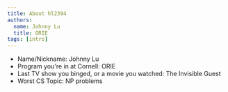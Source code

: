 ```yaml
---
title: About hl2394
authors:
  name: Johnny Lu
  title: ORIE
tags: [intro]
---
```


- Name/Nickname: Johnny Lu
- Program you're in at Cornell: ORIE
- Last TV show you binged, or a movie you watched: The Invisible Guest
- Worst CS Topic: NP problems
